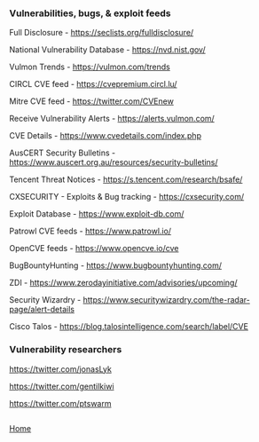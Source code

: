 ### Vulnerabilities, bugs, & exploit feeds

Full Disclosure - https://seclists.org/fulldisclosure/

National Vulnerability Database - https://nvd.nist.gov/

Vulmon Trends - https://vulmon.com/trends

CIRCL CVE feed - https://cvepremium.circl.lu/

Mitre CVE feed - https://twitter.com/CVEnew

Receive Vulnerability Alerts - https://alerts.vulmon.com/

CVE Details - https://www.cvedetails.com/index.php

AusCERT Security Bulletins - https://www.auscert.org.au/resources/security-bulletins/

Tencent Threat Notices - https://s.tencent.com/research/bsafe/

CXSECURITY - Exploits & Bug tracking - https://cxsecurity.com/

Exploit Database - https://www.exploit-db.com/

Patrowl CVE feeds - https://www.patrowl.io/

OpenCVE feeds - https://www.opencve.io/cve

BugBountyHunting - https://www.bugbountyhunting.com/

ZDI - https://www.zerodayinitiative.com/advisories/upcoming/

Security Wizardry - https://www.securitywizardry.com/the-radar-page/alert-details

Cisco Talos - https://blog.talosintelligence.com/search/label/CVE

### Vulnerability researchers

https://twitter.com/jonasLyk

https://twitter.com/gentilkiwi

https://twitter.com/ptswarm

```

```


[Home](https://github.com/BushidoUK/Open-source-tools-for-CTI/blob/master/README.md#index-%E2%84%B9%EF%B8%8F)
